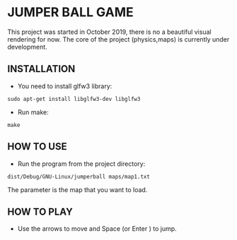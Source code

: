 JUMPER BALL GAME
================

This project was started in October 2019, there is no a beautiful visual rendering for now.
The core of the project (physics,maps) is currently under development.


INSTALLATION
------------

- You need to install glfw3 library:
```
sudo apt-get install libglfw3-dev libglfw3
```
- Run make:
```
make
```

HOW TO USE
----------

- Run the program from the project directory:
```
dist/Debug/GNU-Linux/jumperball maps/map1.txt
```

The parameter is the map that you want to load.


HOW TO PLAY
-----------

- Use the arrows to move and Space (or Enter ) to jump.

